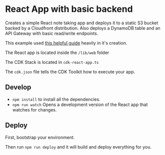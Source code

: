 # React App with basic backend

Creates a simple React note taking app and deploys it to a static S3 bucket backed by a Cloudfront distribution. Also deploys a DynamoDB table and an API Gateway with basic read/write endpoints.

This example used [this helpful guide](https://www.freecodecamp.org/news/aws-cdk-v2-three-tier-serverless-application/) heavily in it's creation.

The React app is located inside the `/lib/web` folder

The CDK Stack is located in `cdk-react-app.ts`

The `cdk.json` file tells the CDK Toolkit how to execute your app.

## Develop
 * `npm install` to install all the dependencies.
 * `npm run watch` Opens a development version of the React app that watches for changes.

## Deploy

First, bootstrap your environment.

Then run `npm run deploy` and it will build and deploy everything for you.